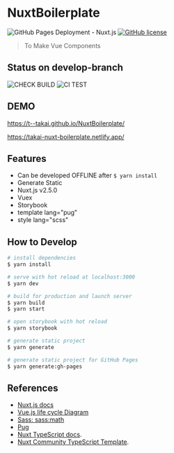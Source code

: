 # NuxtBoilerplate

![GitHub Pages Deployment - Nuxt.js](https://github.com/t--takai/NuxtBoilerplate/workflows/GitHub%20Pages%20Deployment%20-%20Nuxt.js/badge.svg)
[![GitHub license](https://img.shields.io/badge/license-MIT-blue.svg?style=flat)](https://github.com/t--takai/NuxtBoilerplate/blob/master/LICENSE)

> To Make Vue Components

## Status on develop-branch

![CHECK BUILD](https://github.com/t--takai/NuxtBoilerplate/workflows/CHECK%20BUILD/badge.svg?branch=develop)
![CI TEST](https://github.com/t--takai/NuxtBoilerplate/workflows/CI%20TEST/badge.svg?branch=develop)

## DEMO

<https://t--takai.github.io/NuxtBoilerplate/>

<https://takai-nuxt-boilerplate.netlify.app/>

## Features

- Can be developed OFFLINE after `$ yarn install`
- Generate Static
- Nuxt.js v2.5.0
- Vuex
- Storybook
- template lang="pug"
- style lang="scss"

## How to Develop

``` bash
# install dependencies
$ yarn install

# serve with hot reload at localhost:3000
$ yarn dev

# build for production and launch server
$ yarn build
$ yarn start

# open storybook with hot reload
$ yarn storybook

# generate static project
$ yarn generate

# generate static project for GitHub Pages
$ yarn generate:gh-pages
```

## References

- [Nuxt.js docs](https://ja.nuxtjs.org/)
- [Vue.js life cycle Diagram](https://jp.vuejs.org/v2/guide/instance.html#ライフサイクルダイアグラム)
- [Sass: sass:math](https://sass-lang.com/documentation/modules/math)
- [Pug](https://pugjs.org/api/getting-started.html)
- [Nuxt TypeScript docs](https://typescript.nuxtjs.org/ja/).
- [Nuxt Community TypeScript Template](https://github.com/nuxt-community/typescript-template).

